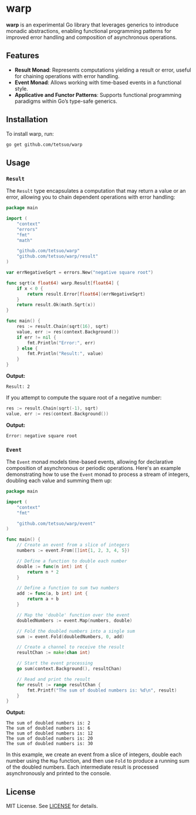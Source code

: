 
# warp

**warp** is an experimental Go library that leverages generics to introduce monadic abstractions, enabling functional programming patterns for improved error handling and composition of asynchronous operations.

## Features

- **Result Monad**: Represents computations yielding a result or error, useful for chaining operations with error handling.
- **Event Monad**: Allows working with time-based events in a functional style.
- **Applicative and Functor Patterns**: Supports functional programming paradigms within Go’s type-safe generics.

## Installation

To install warp, run:

```sh
go get github.com/tetsuo/warp
```

## Usage

### `Result`

The `Result` type encapsulates a computation that may return a value or an error, allowing you to chain dependent operations with error handling:

```go
package main

import (
    "context"
    "errors"
    "fmt"
    "math"

    "github.com/tetsuo/warp"
    "github.com/tetsuo/warp/result"
)

var errNegativeSqrt = errors.New("negative square root")

func sqrt(x float64) warp.Result[float64] {
    if x < 0 {
        return result.Error[float64](errNegativeSqrt)
    }
    return result.Ok(math.Sqrt(x))
}

func main() {
    res := result.Chain(sqrt(16), sqrt)
    value, err := res(context.Background())
    if err != nil {
        fmt.Println("Error:", err)
    } else {
        fmt.Println("Result:", value)
    }
}
```

**Output:**

```
Result: 2
```

If you attempt to compute the square root of a negative number:

```go
res := result.Chain(sqrt(-1), sqrt)
value, err := res(context.Background())
```

**Output:**

```
Error: negative square root
```

### `Event`

The `Event` monad models time-based events, allowing for declarative composition of asynchronous or periodic operations. Here's an example demonstrating how to use the `Event` monad to process a stream of integers, doubling each value and summing them up:

```go
package main

import (
    "context"
    "fmt"

    "github.com/tetsuo/warp/event"
)

func main() {
    // Create an event from a slice of integers
    numbers := event.From([]int{1, 2, 3, 4, 5})

    // Define a function to double each number
    double := func(n int) int {
        return n * 2
    }

    // Define a function to sum two numbers
    add := func(a, b int) int {
        return a + b
    }

    // Map the 'double' function over the event
    doubledNumbers := event.Map(numbers, double)

    // Fold the doubled numbers into a single sum
    sum := event.Fold(doubledNumbers, 0, add)

    // Create a channel to receive the result
    resultChan := make(chan int)

    // Start the event processing
    go sum(context.Background(), resultChan)

    // Read and print the result
    for result := range resultChan {
        fmt.Printf("The sum of doubled numbers is: %d\n", result)
    }
}
```

**Output:**

```
The sum of doubled numbers is: 2
The sum of doubled numbers is: 6
The sum of doubled numbers is: 12
The sum of doubled numbers is: 20
The sum of doubled numbers is: 30
```

In this example, we create an event from a slice of integers, double each number using the `Map` function, and then use `Fold` to produce a running sum of the doubled numbers. Each intermediate result is processed asynchronously and printed to the console.

## License

MIT License. See [LICENSE](LICENSE) for details.
